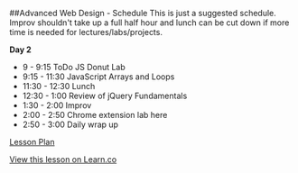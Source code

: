 

##Advanced Web Design - Schedule
This is just a suggested schedule. Improv shouldn't take up a full half hour and lunch can be cut down if more time is needed for lectures/labs/projects.

**Day 2**
+ 9 - 9:15 ToDo JS Donut Lab
+ 9:15 - 11:30 JavaScript Arrays and Loops
+ 11:30 - 12:30 Lunch
+ 12:30 - 1:00 Review of jQuery Fundamentals
+ 1:30 - 2:00 Improv
+ 2:00 - 2:50 Chrome extension lab here
+ 2:50 - 3:00 Daily wrap up

[Lesson Plan](https://docs.google.com/a/flatironschool.com/document/d/1sVmfHD2es7Hf52pi26dZ9h0RmCCWtwTjDiQcfMT2Ob0/edit)

<a href='https://learn.co/lessons/hs-adv-web-day2-schedule' data-visibility='hidden'>View this lesson on Learn.co</a>
